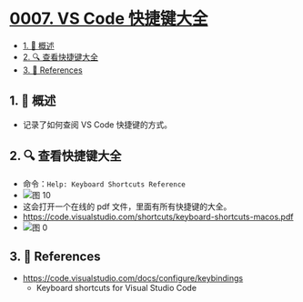 # [0007. VS Code 快捷键大全](https://github.com/Tdahuyou/TNotes.vscode/tree/main/notes/0007.%20VS%20Code%20%E5%BF%AB%E6%8D%B7%E9%94%AE%E5%A4%A7%E5%85%A8)

<!-- region:toc -->

- [1. 📝 概述](#1--概述)
- [2. 🔍 查看快捷键大全](#2--查看快捷键大全)
- [3. 🔗 References](#3--references)

<!-- endregion:toc -->

## 1. 📝 概述

- 记录了如何查阅 VS Code 快捷键的方式。

## 2. 🔍 查看快捷键大全

- 命令：`Help: Keyboard Shortcuts Reference`
- ![图 10](https://cdn.jsdelivr.net/gh/tnotesjs/imgs@main/2025-07-17-21-32-33.png)
- 这会打开一个在线的 pdf 文件，里面有所有快捷键的大全。
- https://code.visualstudio.com/shortcuts/keyboard-shortcuts-macos.pdf
- ![图 0](https://cdn.jsdelivr.net/gh/tnotesjs/imgs@main/2025-07-17-21-56-34.png)

## 3. 🔗 References

- https://code.visualstudio.com/docs/configure/keybindings
  - Keyboard shortcuts for Visual Studio Code
